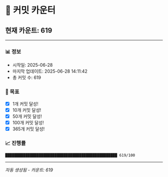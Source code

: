 # 🔢 커밋 카운터

## 현재 카운트: 619

---

### 📊 정보
- 시작일: 2025-06-28
- 마지막 업데이트: 2025-06-28 14:11:42
- 총 커밋 수: 619

### 🎯 목표
- [x] 1개 커밋 달성!
- [x] 10개 커밋 달성!
- [x] 50개 커밋 달성!
- [x] 100개 커밋 달성!
- [x] 365개 커밋 달성!

### 📈 진행률
```
██████████████████████████████████████████████████ 619/100
```

---
*자동 생성됨 - 카운트: 619*
